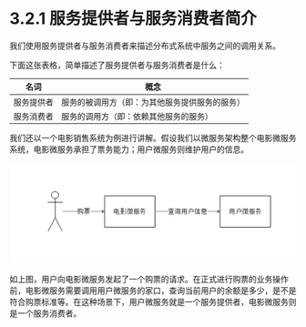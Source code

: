 # 3.2.1 服务提供者与服务消费者简介

我们使用服务提供者与服务消费者来描述分布式系统中服务之间的调用关系。

下面这张表格，简单描述了服务提供者与服务消费者是什么：

| 名词    | 概念                      |
| ----- | ----------------------- |
| 服务提供者 | 服务的被调用方（即：为其他服务提供服务的服务） |
| 服务消费者 | 服务的调用方（即：依赖其他服务的服务）     |

我们还以一个电影销售系统为例进行讲解。假设我们以微服务架构整个电影微服务系统，电影微服务承担了票务能力；用户微服务则维护用户的信息。

![用户购票](images/用户购票.png)

如上图，用户向电影微服务发起了一个购票的请求。在正式进行购票的业务操作前，电影微服务需要调用用户微服务的家口，查询当前用户的余额是多少，是不是符合购票标准等。在这种场景下，用户微服务就是一个服务提供者，电影微服务则是一个服务消费者。